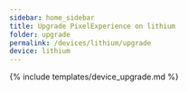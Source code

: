```yaml
---
sidebar: home_sidebar
title: Upgrade PixelExperience on lithium
folder: upgrade
permalink: /devices/lithium/upgrade
device: lithium
---
```

{% include templates/device_upgrade.md %}
